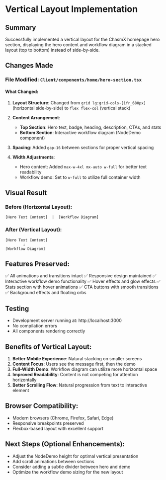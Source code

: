 # Vertical Layout Implementation

## Summary
Successfully implemented a vertical layout for the ChasmX homepage hero section, displaying the hero content and workflow diagram in a stacked layout (top to bottom) instead of side-by-side.

## Changes Made

### File Modified: `Client/components/home/hero-section.tsx`

#### What Changed:
1. **Layout Structure**: Changed from `grid lg:grid-cols-[1fr_680px]` (horizontal side-by-side) to `flex flex-col` (vertical stack)

2. **Content Arrangement**:
   - **Top Section**: Hero text, badge, heading, description, CTAs, and stats
   - **Bottom Section**: Interactive workflow diagram (NodeDemo component)

3. **Spacing**: Added `gap-16` between sections for proper vertical spacing

4. **Width Adjustments**:
   - Hero content: Added `max-w-4xl mx-auto w-full` for better text readability
   - Workflow demo: Set to `w-full` to utilize full container width

## Visual Result

### Before (Horizontal Layout):
```
[Hero Text Content]  |  [Workflow Diagram]
```

### After (Vertical Layout):
```
[Hero Text Content]
        ↓
[Workflow Diagram]
```

## Features Preserved:
✅ All animations and transitions intact
✅ Responsive design maintained
✅ Interactive workflow demo functionality
✅ Hover effects and glow effects
✅ Stats section with hover animations
✅ CTA buttons with smooth transitions
✅ Background effects and floating orbs

## Testing
- Development server running at: http://localhost:3000
- No compilation errors
- All components rendering correctly

## Benefits of Vertical Layout:
1. **Better Mobile Experience**: Natural stacking on smaller screens
2. **Content Focus**: Users see the message first, then the demo
3. **Full-Width Demo**: Workflow diagram can utilize more horizontal space
4. **Improved Readability**: Content is not competing for attention horizontally
5. **Better Scrolling Flow**: Natural progression from text to interactive element

## Browser Compatibility:
- Modern browsers (Chrome, Firefox, Safari, Edge)
- Responsive breakpoints preserved
- Flexbox-based layout with excellent support

## Next Steps (Optional Enhancements):
- Adjust the NodeDemo height for optimal vertical presentation
- Add scroll animations between sections
- Consider adding a subtle divider between hero and demo
- Optimize the workflow demo sizing for the new layout
